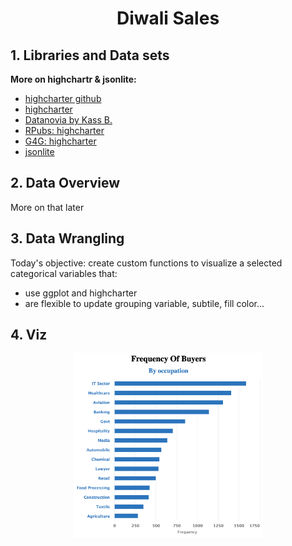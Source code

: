 <h1 align="center"> Diwali Sales </h1>

<h2 align="left"> 1. Libraries and Data sets </h2>

**More on highchartr &  jsonlite:**
- <a href="https://github.com/jbkunst/highcharter">highcharter github</a>
- <a href="https://jkunst.com/highcharter/index.html/">highcharter</a>
- <a href="https://www.datanovia.com/en/lessons/highchart-interactive-bar-plot-in-r/">Datanovia by Kass B.</a>
- <a href="https://rpubs.com/zac-garland/highcharter-chartbook">RPubs: highcharter</a>
- <a href="https://www.geeksforgeeks.org/how-to-plot-timeseries-using-highcharter-library-in-r/">G4G: highcharter</a>
- <a href="https://github.com/jeroen/jsonlite">jsonlite</a>




<h2 align="left"> 2. Data Overview </h2>

More on that later

<h2 align="left"> 3. Data Wrangling </h2>

Today's objective: create custom functions to visualize a selected categorical 
variables that:
 - use ggplot and highcharter
 - are flexible to update grouping variable, subtile, fill color...


<h2 align="left"> 4. Viz </h2>
<p align="center">
  <img src="/2023/w46_Diwali_Sales/plots_w46/final_plot_w46.png" width="60%">
</p>

